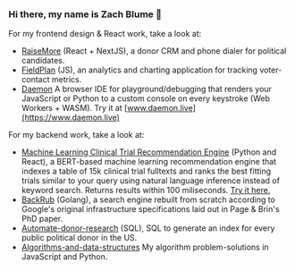### Hi there, my name is Zach Blume 👋

For my frontend design & React work, take a look at:
* [RaiseMore](https://github.com/zachblume/raisemore) (React + NextJS), a donor CRM and phone dialer for political candidates.
* [FieldPlan](https://github.com/zachblume/fieldplan) (JS), an analytics and charting application for tracking voter-contact metrics.
* [Daemon](https://github.com/zachblume/daemon) A browser IDE for playground/debugging that renders your JavaScript or Python to a custom console on every keystroke (Web Workers + WASM). Try it at [www.daemon.live](https://www.daemon.live)

For my backend work, take a look at:
* [Machine Learning Clinical Trial Recommendation Engine](https://github.com/zachblume/machine-learning-recommendation-engine-demo) (Python and React), a BERT-based machine learning recommendation engine that indexes a table of 15k clinical trial fulltexts and ranks the best fitting trials similar to your query using natural language inference instead of keyword search. Returns results within 100 miliseconds. [Try it here.](https://tmn-demo.vercel.app/)
* [BackRub](https://github.com/zachblume/backrub) (Golang), a search engine rebuilt from scratch according to Google's original infrastructure specifications laid out in Page & Brin's PhD paper.
* [Automate-donor-research](https://github.com/zachblume/automate-donor-research) (SQL), SQL to generate an index for every public political donor in the US.
* [Algorithms-and-data-structures](https://github.com/zachblume/algorithms-and-data-structures) My algorithm problem-solutions in JavaScript and Python.
